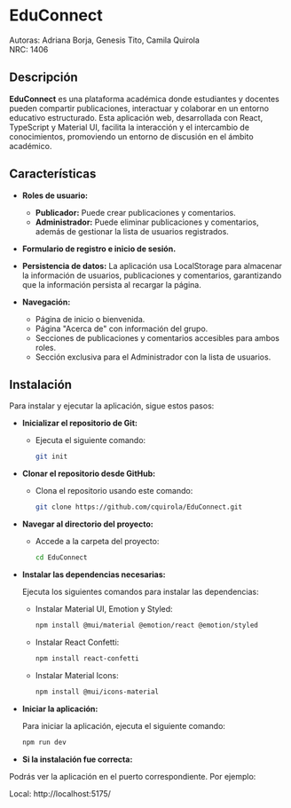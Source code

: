 # EduConnect

Autoras: Adriana Borja, Genesis Tito, Camila Quirola  
NRC: 1406

## Descripción

**EduConnect** es una plataforma académica donde estudiantes y docentes pueden compartir publicaciones, interactuar y colaborar en un entorno educativo estructurado. Esta aplicación web, desarrollada con React, TypeScript y Material UI, facilita la interacción y el intercambio de conocimientos, promoviendo un entorno de discusión en el ámbito académico.

## Características

- **Roles de usuario:**
  - **Publicador:** Puede crear publicaciones y comentarios.
  - **Administrador:** Puede eliminar publicaciones y comentarios, además de gestionar la lista de usuarios registrados.
  
- **Formulario de registro e inicio de sesión.**
- **Persistencia de datos:** La aplicación usa LocalStorage para almacenar la información de usuarios, publicaciones y comentarios, garantizando que la información persista al recargar la página.
- **Navegación:**
  - Página de inicio o bienvenida.
  - Página "Acerca de" con información del grupo.
  - Secciones de publicaciones y comentarios accesibles para ambos roles.
  - Sección exclusiva para el Administrador con la lista de usuarios.

## Instalación

Para instalar y ejecutar la aplicación, sigue estos pasos:

- **Inicializar el repositorio de Git:**

  - Ejecuta el siguiente comando:

    ```bash
    git init
    ```

- **Clonar el repositorio desde GitHub:**

  - Clona el repositorio usando este comando:

    ```bash
    git clone https://github.com/cquirola/EduConnect.git
    ```

- **Navegar al directorio del proyecto:**

  - Accede a la carpeta del proyecto:

    ```bash
    cd EduConnect
    ```

- **Instalar las dependencias necesarias:**

  Ejecuta los siguientes comandos para instalar las dependencias:

  - Instalar Material UI, Emotion y Styled:

    ```bash
    npm install @mui/material @emotion/react @emotion/styled
    ```

  - Instalar React Confetti:

    ```bash
    npm install react-confetti
    ```

  - Instalar Material Icons:

    ```bash
    npm install @mui/icons-material
    ```

- **Iniciar la aplicación:**

  Para iniciar la aplicación, ejecuta el siguiente comando:

  ```bash
  npm run dev

- **Si la instalación fue correcta:** 

Podrás ver la aplicación en el puerto correspondiente. Por ejemplo:

Local: http://localhost:5175/
